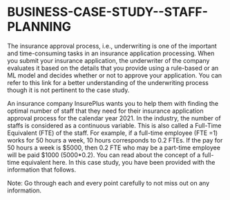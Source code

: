 # BUSINESS-CASE-STUDY--STAFF-PLANNING

The insurance approval process, i.e., underwriting is one of the important and time-consuming tasks in an insurance application processing. When you submit your insurance application, the underwriter of the company evaluates it based on the details that you provide using a rule-based or an ML model and decides whether or not to approve your application. You can refer to this link for a better understanding of the underwriting process though it is not pertinent to the case study.

 

An insurance company InsurePlus wants you to help them with finding the optimal number of staff that they need for their insurance application approval process for the calendar year 2021.  In the industry, the number of staffs is considered as a continuous variable. This is also called a Full-Time Equivalent (FTE) of the staff. For example, if a full-time employee (FTE =1) works for 50 hours a week, 10 hours corresponds to 0.2 FTEs. If the pay for 50 hours a week is $5000, then 0.2 FTE who may be a part-time employee will be paid $1000 (5000*0.2). You can read about the concept of a full-time equivalent here. In this case study, you have been provided with the information that follows.

 

Note: Go through each and every point carefully to not miss out on any information.
